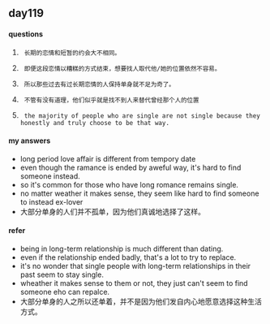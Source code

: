## day119

#### questions

1.      长期的恋情和短暂的约会大不相同。

2.      即便这段恋情以糟糕的方式结束，想要找人取代他/她的位置依然不容易。    

3.      所以那些过去有过长期恋情的人保持单身就不足为奇了。
4.      不管有没有道理，他们似乎就是找不到人来替代曾经那个人的位置

5.      the majority of people who are single are not single because they honestly and truly choose to be that way.


#### my answers

- long period love affair is different from tempory date
- even though the ramance is ended by aweful way, it's hard to find someone instead.
- so it's common for those who have long romance remains single.
- no matter weather it makes sense, they seem like hard to find someone to instead ex-lover
- 大部分单身的人们并不孤单，因为他们真诚地选择了这样。

#### refer

- being in long-term relationship is much different than dating.
- even if the relationship ended badly, that's a lot to try to replace.
- it's no wonder that single people with long-term relationships in their past seem to stay single.
- wheather it makes sense to them or not, they just can't seem to find someone eho can repalce.
- 大部分单身的人之所以还单着，并不是因为他们发自内心地愿意选择这种生活方式。

